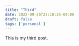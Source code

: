```yaml
---
title: "Third"
date: 2022-09-26T22:10:24-04:00
draft: false
tags: ['personal']
---
```

This is my third post.
